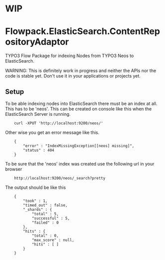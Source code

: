 WIP
===

Flowpack.ElasticSearch.ContentRepositoryAdaptor
===============================================

TYPO3 Flow Package for indexing Nodes from TYPO3 Neos to ElasticSearch.

WARNING: This is definitely work in progress and neither the APIs nor the code is stable yet. Don't use it in your
applications or projects yet.

Setup
-----

To be able indexing nodes into ElasticSearch there must be an index at all. This has to be 'neos'.
This can be created on console like this when the ElasticSearch Server is running.


		curl -XPUT 'http://localhost:9200/neos/'

Other wise you get an error message like this.

		{
 			"error" : "IndexMissingException[[neos] missing]",
  			"status" : 404
		}

To be sure that the 'neos' index was created use the following url in your browser

		http://localhost:9200/neos/_search?pretty


The output should be like this

		{
  			"took" : 1,
  			"timed_out" : false,
  			"_shards" : {
	    		"total" : 5,
	    		"successful" : 5,
	    		"failed" : 0
	  		},
	  		"hits" : {
	    		"total" : 0,
	    		"max_score" : null,
	    		"hits" : [ ]
	  		}
		}